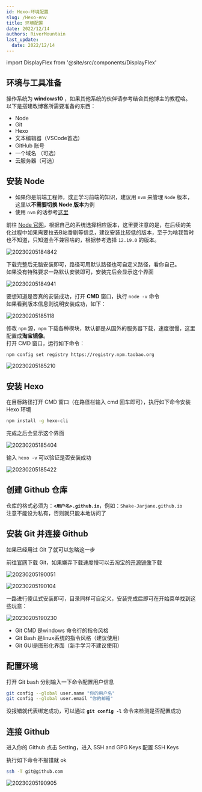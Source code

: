 ```yaml
---
id: Hexo-环境配置
slug: /Hexo-env
title: 环境配置
date: 2022/12/14
authors: RiverMountain
last_update:
  date: 2022/12/14
---
```


import DisplayFlex from '@site/src/components/DisplayFlex'

## 环境与工具准备

操作系统为 **windows10** ，如果其他系统的伙伴请参考结合其他博主的教程哈。<br/>
以下是搭建改博客所需要准备的东西：

- Node
- Git
- Hexo
- 文本编辑器（VSCode首选）
- GitHub 账号
- 一个域名 （可选）
- 云服务器（可选）

## 安装 Node

- 如果你是前端工程师，或正学习前端的知识，建议用 `nvm` 来管理 `Node` 版本，这里以**不需要切换 Node 版本**为例
- 使用 `nvm` 的话参考[这里](docs/../../Docusaurus/环境配置.md/#切换-node-版本)
  
前往 [Node 官网](https://nodejs.org/en/download/)，根据自己的系统选择相应版本，这里要注意的是，在后续的美化过程中如果需要拉去B站番剧等信息，建议安装比较低的版本，至于为啥我暂时也不知道，只知道会不兼容啥的，根据参考选择 `12.19.0` 的版本。

![20230205184842](https://shake-picture.oss-cn-guangzhou.aliyuncs.com/Docusaurus/docs/Blog_Building/Docusaurus/20230205184842.png)

下载完整后无脑安装即可，路径可用默认路径也可自定义路径，看你自己。<br/>
如果没有特殊要求一路默认安装即可，安装完后会显示这个界面

![20230205184941](https://shake-picture.oss-cn-guangzhou.aliyuncs.com/Docusaurus/docs/Blog_Building/Docusaurus/20230205184941.png)

要想知道是否真的安装成功，打开 **CMD** 窗口，执行 `node -v` 命令<br/>
如果看到版本信息则说明安装成功，如下：

![20230205185118](https://shake-picture.oss-cn-guangzhou.aliyuncs.com/Docusaurus/docs/Blog_Building/Docusaurus/20230205185118.png)

修改 `npm` 源，`npm` 下载各种模块，默认都是从国外的服务器下载，速度很慢，这里配置成**淘宝镜像**。<br/>
打开 CMD 窗口，运行如下命令：

```bash
npm config set registry https://registry.npm.taobao.org
```

![20230205185210](https://shake-picture.oss-cn-guangzhou.aliyuncs.com/Docusaurus/docs/Blog_Building/Docusaurus/20230205185210.png)

## 安装 Hexo

在目标路径打开 CMD 窗口（在路径栏输入 cmd 回车即可），执行如下命令安装 Hexo 环境

```bash
npm install -g hexo-cli
```

完成之后会显示这个界面

![20230205185404](https://shake-picture.oss-cn-guangzhou.aliyuncs.com/Docusaurus/docs/Blog_Building/Docusaurus/20230205185404.png)

输入 `hexo -v` 可以验证是否安装成功

![20230205185422](https://shake-picture.oss-cn-guangzhou.aliyuncs.com/Docusaurus/docs/Blog_Building/Docusaurus/20230205185422.png)

## 创建 Github 仓库

仓库的格式必须为：**`<用户名>.github.io`**，例如：`Shake-Jarjane.github.io` <br/>
注意不能设为私有，否则就只能本地访问了

## 安装 Git 并连接 Github

如果已经用过 Git 了就可以忽略这一步

前往[官网](https://git-scm.com/downloads)下载 Git，如果嫌弃下载速度慢可以去淘宝的[开源镜像](https://registry.npmmirror.com/binary.html?path=git-for-windows/v2.36.1.windows.1/)下载

<DisplayFlex>

![20230205190051](https://shake-picture.oss-cn-guangzhou.aliyuncs.com/Docusaurus/docs/Blog_Building/Docusaurus/20230205190051.png)

![20230205190104](https://shake-picture.oss-cn-guangzhou.aliyuncs.com/Docusaurus/docs/Blog_Building/Docusaurus/20230205190104.png)

</DisplayFlex>

一路进行傻瓜式安装即可，目录同样可自定义，安装完成后即可在开始菜单找到这些玩意：

![20230205190230](https://shake-picture.oss-cn-guangzhou.aliyuncs.com/Docusaurus/docs/Blog_Building/Docusaurus/20230205190230.png)

- Git CMD 是windows 命令行的指令风格
- Git Bash 是linux系统的指令风格（建议使用）
- Git GUI是图形化界面（新手学习不建议使用）

## 配置环境

打开 Git bash 分别输入一下命令配置用户信息

```bash
git config --global user.name "你的用户名"
git config --global user.email "你的邮箱"
```

没报错就代表绑定成功，可以通过 **`git config -l`** 命令来检测是否配置成功

## 连接 Github

进入你的 Github 点击 Setting，进入 SSH and GPG Keys 配置 SSH Keys

执行如下命令不报错就 ok

```bash
ssh -T git@github.com
```

![20230205190905](https://shake-picture.oss-cn-guangzhou.aliyuncs.com/Docusaurus/docs/Blog_Building/Docusaurus/20230205190905.png)
